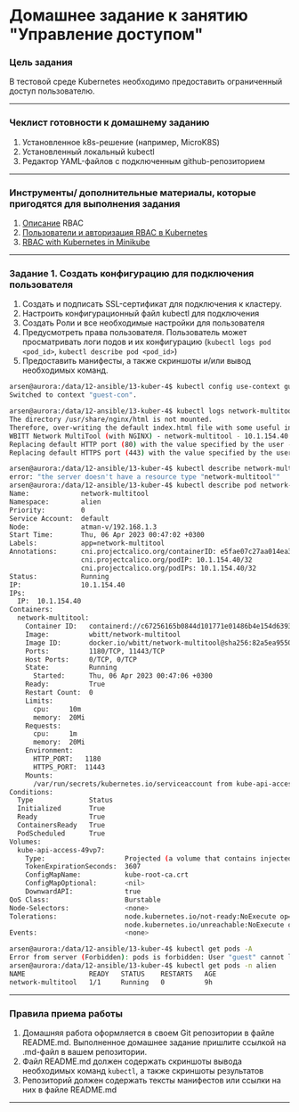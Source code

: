 # Домашнее задание к занятию "Управление доступом"

### Цель задания

В тестовой среде Kubernetes необходимо предоставить ограниченный доступ пользователю.

------

### Чеклист готовности к домашнему заданию

1. Установленное k8s-решение (например, MicroK8S)
2. Установленный локальный kubectl
3. Редактор YAML-файлов с подключенным github-репозиторием

------

### Инструменты/ дополнительные материалы, которые пригодятся для выполнения задания

1. [Описание](https://kubernetes.io/docs/reference/access-authn-authz/rbac/) RBAC
2. [Пользователи и авторизация RBAC в Kubernetes](https://habr.com/ru/company/flant/blog/470503/)
3. [RBAC with Kubernetes in Minikube](https://medium.com/@HoussemDellai/rbac-with-kubernetes-in-minikube-4deed658ea7b)

------

### Задание 1. Создать конфигурацию для подключения пользователя

1. Создать и подписать SSL-сертификат для подключения к кластеру.
2. Настроить конфигурационный файл kubectl для подключения
3. Создать Роли и все необходимые настройки для пользователя
4. Предусмотреть права пользователя. Пользователь может просматривать логи подов и их конфигурацию (`kubectl logs pod <pod_id>`, `kubectl describe pod <pod_id>`)
5. Предоставить манифесты, а также скриншоты и/или вывод необходимых команд.
```bash
arsen@aurora:/data/12-ansible/13-kuber-4$ kubectl config use-context guest-con
Switched to context "guest-con".

arsen@aurora:/data/12-ansible/13-kuber-4$ kubectl logs network-multitool -n alien
The directory /usr/share/nginx/html is not mounted.
Therefore, over-writing the default index.html file with some useful information:
WBITT Network MultiTool (with NGINX) - network-multitool - 10.1.154.40 - HTTP: 1180 , HTTPS: 11443 . (Formerly praqma/network-multitool)
Replacing default HTTP port (80) with the value specified by the user - (HTTP_PORT: 1180).
Replacing default HTTPS port (443) with the value specified by the user - (HTTPS_PORT: 11443).

arsen@aurora:/data/12-ansible/13-kuber-4$ kubectl describe network-multitool -n alien
error: "the server doesn't have a resource type "network-multitool""
arsen@aurora:/data/12-ansible/13-kuber-4$ kubectl describe pod network-multitool -n alien
Name:             network-multitool
Namespace:        alien
Priority:         0
Service Account:  default
Node:             atman-v/192.168.1.3
Start Time:       Thu, 06 Apr 2023 00:47:02 +0300
Labels:           app=network-multitool
Annotations:      cni.projectcalico.org/containerID: e5fae07c27aa014ea392e09cd64e0a30618479db7f4a8c40253feb3b246b81b6
                  cni.projectcalico.org/podIP: 10.1.154.40/32
                  cni.projectcalico.org/podIPs: 10.1.154.40/32
Status:           Running
IP:               10.1.154.40
IPs:
  IP:  10.1.154.40
Containers:
  network-multitool:
    Container ID:   containerd://c67256165b0844d101771e01486b4e154d6393ea3e63456cb50251e070f0c56f
    Image:          wbitt/network-multitool
    Image ID:       docker.io/wbitt/network-multitool@sha256:82a5ea955024390d6b438ce22ccc75c98b481bf00e57c13e9a9cc1458eb92652
    Ports:          1180/TCP, 11443/TCP
    Host Ports:     0/TCP, 0/TCP
    State:          Running
      Started:      Thu, 06 Apr 2023 00:47:06 +0300
    Ready:          True
    Restart Count:  0
    Limits:
      cpu:     10m
      memory:  20Mi
    Requests:
      cpu:     1m
      memory:  20Mi
    Environment:
      HTTP_PORT:   1180
      HTTPS_PORT:  11443
    Mounts:
      /var/run/secrets/kubernetes.io/serviceaccount from kube-api-access-49vp7 (ro)
Conditions:
  Type              Status
  Initialized       True 
  Ready             True 
  ContainersReady   True 
  PodScheduled      True 
Volumes:
  kube-api-access-49vp7:
    Type:                    Projected (a volume that contains injected data from multiple sources)
    TokenExpirationSeconds:  3607
    ConfigMapName:           kube-root-ca.crt
    ConfigMapOptional:       <nil>
    DownwardAPI:             true
QoS Class:                   Burstable
Node-Selectors:              <none>
Tolerations:                 node.kubernetes.io/not-ready:NoExecute op=Exists for 300s
                             node.kubernetes.io/unreachable:NoExecute op=Exists for 300s
Events:                      <none>

arsen@aurora:/data/12-ansible/13-kuber-4$ kubectl get pods -A
Error from server (Forbidden): pods is forbidden: User "guest" cannot list resource "pods" in API group "" at the cluster scope
arsen@aurora:/data/12-ansible/13-kuber-4$ kubectl get pods -n alien
NAME                READY   STATUS    RESTARTS   AGE
network-multitool   1/1     Running   0          9h
```
------

### Правила приема работы

1. Домашняя работа оформляется в  своем Git репозитории в файле README.md. Выполненное домашнее задание пришлите ссылкой на .md-файл в вашем репозитории.
2. Файл README.md должен содержать скриншоты вывода необходимых команд `kubectl`, а также скриншоты результатов
3. Репозиторий должен содержать тексты манифестов или ссылки на них в файле README.md

------
